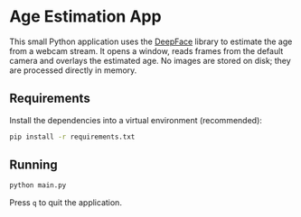 # Age Estimation App

This small Python application uses the [DeepFace](https://github.com/serengil/deepface) library to estimate the age from a webcam stream. It opens a window, reads frames from the default camera and overlays the estimated age. No images are stored on disk; they are processed directly in memory.

## Requirements

Install the dependencies into a virtual environment (recommended):

```bash
pip install -r requirements.txt
```

## Running

```bash
python main.py
```

Press `q` to quit the application.
